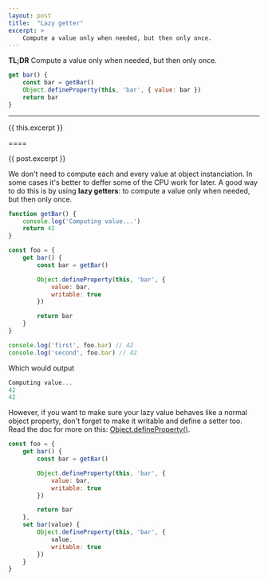 ```yaml
---
layout: post
title:  "Lazy getter"
excerpt: >
    Compute a value only when needed, but then only once.
---
```


**TL;DR** Compute a value only when needed, but then only once.
``` javascript
get bar() {
    const bar = getBar()
    Object.defineProperty(this, 'bar', { value: bar })
    return bar
}
```

<hr>

{{ this.excerpt }}

====

{{ post.excerpt }}

We don't need to compute each and every value at object instanciation. In some cases it's better to deffer some of the CPU work for later. A good way to do this is by using **lazy getters**: to compute a value only when needed, but then only once.

``` javascript
function getBar() { 
    console.log('Computing value...')
    return 42 
}

const foo = {
    get bar() {
        const bar = getBar()

        Object.defineProperty(this, 'bar', {
            value: bar,
            writable: true
        })

        return bar
    }
} 

console.log('first', foo.bar) // 42
console.log('second', foo.bar) // 42
```

Which would output
``` powershell
Computing value...
42
42
```

However, if you want to make sure your lazy value behaves like a normal object property, don't forget to make it writable and define a setter too. Read the doc for more on this: [Object.defineProperty()](https://developer.mozilla.org/en-US/docs/Web/JavaScript/Reference/Global_Objects/Object/defineProperty).
``` javascript
const foo = {
    get bar() {
        const bar = getBar()

        Object.defineProperty(this, 'bar', {
            value: bar,
            writable: true
        })

        return bar
    },
    set bar(value) {
        Object.defineProperty(this, 'bar', {
            value,
            writable: true
        })
    }
} 
```